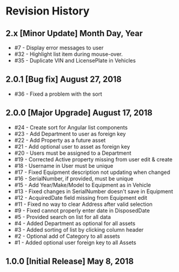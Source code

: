 # Revision History

## 2.x [Minor Update] Month Day, Year

* #7 - Display error messages to user
* #32 - Highlight list item during mouse-over.
* #35 - Duplicate VIN and LicensePlate in Vehicles

## 2.0.1 [Bug fix] August 27, 2018

* #36 - Fixed a problem with the sort

## 2.0.0 [Major Upgrade] August 17, 2018

* #24 - Create sort for Angular list components
* #23 - Add Department to user as foreign key
* #22 - Add Property as a future asset
* #21 - Add optional user to asset as foreign key
* #20 - Users must be assigned to a Department
* #19 - Corrected Active property missing from user edit & create
* #18 - Username in User must be unique
* #17 - Fixed Equipment description not updating when changed
* #16 - SerialNumber, if provided, must be unique
* #15 - Add Year/Make/Model to Equipment as in Vehicle
* #13 - Fixed changes in SerialNumber doesn't save in Equipment
* #12 - AcquiredDate field missing from Equipment edit
* #11 - Fixed no way to clear Address after valid selection
* #9 - Fixed cannot properly enter date in DisposedDate
* #5 - Provided search on list for all data
* #4 - Added Department as optional for all assets
* #3 - Added sorting of list by clicking column header
* #2 - Optional add of Category to all assets
* #1 - Added optional user foreign key to all Assets

## 1.0.0 [Initial Release] May 8, 2018